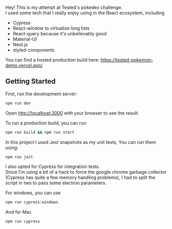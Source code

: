 Hey! This is my attempt at Tested's pokedex challenge.  
I used some tech that I really enjoy using in the React ecosystem, including 
- Cypress 
- React-window to virtualize long lists
- React-query because it's unbelievably good 
- Material-UI
- Next.js
- styled-components

You can find a hosted production build here: https://tested-pokemon-demo.vercel.app/ 

## Getting Started

First, run the development server:

```bash
npm run dev
```

Open [http://localhost:3000](http://localhost:3000) with your browser to see the result.

To run a production build, you can run
```bash
npm run build && npm run start
```

In this project I used Jest snapshots as my unit tests,
You can run them using:
```bash
npm run jest
```

I also opted for Cypress for integration tests.  
Since I'm using a bit of a hack to force the google chrome garbage collector (Cypress has quite a few memory handling problems), I had to split the script in two to pass some electron parameters.  
  
  For windows, you can use

```bash
npm run cypress:windows
```	

And for Mac  
```bash
npm run cypress
```